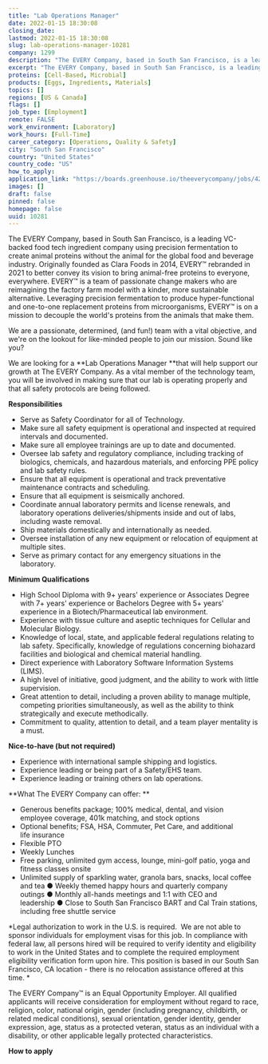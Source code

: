 ```yaml
---
title: "Lab Operations Manager"
date: 2022-01-15 18:30:08
closing_date: 
lastmod: 2022-01-15 18:30:08
slug: lab-operations-manager-10281
company: 1299
description: "The EVERY Company, based in South San Francisco, is a leading VC-backed food tech ingredient company using precision fermentation to create animal proteins without the animal for the global food and beverage industry. Originally founded as Clara Foods in 2014, EVERY™ rebranded in 2021 to better convey its vision to bring animal-free proteins to everyone, everywhere. EVERY™ is a team of passionate change makers who are reimagining the factory farm model with a kinder, more sustainable alternative."
excerpt: "The EVERY Company, based in South San Francisco, is a leading VC-backed food tech ingredient company using precision fermentation to create animal proteins without the animal for the global food and beverage industry. Originally founded as Clara Foods in 2014, EVERY™ rebranded in 2021 to better convey its vision to bring animal-free proteins to everyone, everywhere. EVERY™ is a team of passionate change makers who are reimagining the factory farm model with a kinder, more sustainable alternative."
proteins: [Cell-Based, Microbial]
products: [Eggs, Ingredients, Materials]
topics: []
regions: [US & Canada]
flags: []
job_type: [Employment]
remote: FALSE
work_environment: [Laboratory]
work_hours: [Full-Time]
career_category: [Operations, Quality & Safety]
city: "South San Francisco"
country: "United States"
country_code: "US"
how_to_apply: 
application_link: "https://boards.greenhouse.io/theeverycompany/jobs/4288677004"
images: []
draft: false
pinned: false
homepage: false
uuid: 10281
---
```

The EVERY Company, based in South San Francisco, is a leading VC-backed
food tech ingredient company using precision fermentation to create
animal proteins without the animal for the global food and beverage
industry. Originally founded as Clara Foods in 2014, EVERY™ rebranded in
2021 to better convey its vision to bring animal-free proteins to
everyone, everywhere. EVERY™ is a team of passionate change makers who
are reimagining the factory farm model with a kinder, more sustainable
alternative. Leveraging precision fermentation to produce
hyper-functional and one-to-one replacement proteins from
microorganisms, EVERY™ is on a mission to decouple the world's proteins
from the animals that make them.

We are a passionate, determined, (and fun!) team with a vital objective,
and we\'re on the lookout for like-minded people to join our mission.
Sound like you?

We are looking for a **Lab Operations Manager **that will help support
our growth at The EVERY Company. As a vital member of the technology
team, you will be involved in making sure that our lab is operating
properly and that all safety protocols are being followed.

**Responsibilities**

-   Serve as Safety Coordinator for all of Technology.
-   Make sure all safety equipment is operational and inspected at
    required intervals and documented.
-   Make sure all employee trainings are up to date and documented.
-   Oversee lab safety and regulatory compliance, including tracking of
    biologics, chemicals, and hazardous materials, and enforcing PPE
    policy and lab safety rules.
-   Ensure that all equipment is operational and track preventative
    maintenance contracts and scheduling.
-   Ensure that all equipment is seismically anchored.
-   Coordinate annual laboratory permits and license renewals, and
    laboratory operations deliveries/shipments inside and out of labs,
    including waste removal.
-   Ship materials domestically and internationally as needed.
-   Oversee installation of any new equipment or relocation of equipment
    at multiple sites.
-   Serve as primary contact for any emergency situations in the
    laboratory. 

**Minimum Qualifications**

-   High School Diploma with 9+ years' experience or Associates Degree
    with 7+ years' experience or Bachelors Degree with 5+ years'
    experience in a Biotech/Pharmaceutical lab environment.
-   Experience with tissue culture and aseptic techniques for Cellular
    and Molecular Biology.
-   Knowledge of local, state, and applicable federal regulations
    relating to lab safety. Specifically, knowledge of regulations
    concerning biohazard facilities and biological and chemical material
    handling.
-   Direct experience with Laboratory Software Information Systems
    (LIMS). 
-   A high level of initiative, good judgment, and the ability to work
    with little supervision.
-   Great attention to detail, including a proven ability to manage
    multiple, competing priorities simultaneously, as well as the
    ability to think strategically and execute methodically.
-   Commitment to quality, attention to detail, and a team player
    mentality is a must.

**Nice-to-have (but not required)**

-   Experience with international sample shipping and logistics. 
-   Experience leading or being part of a Safety/EHS team. 
-   Experience leading or training others on lab operations.

**What The EVERY Company can offer: **

-   Generous benefits package; 100% medical, dental, and vision
    employee coverage, 401k matching, and stock options
-   Optional benefits; FSA, HSA, Commuter, Pet Care, and additional
    life insurance
-   Flexible PTO
-   Weekly Lunches
-   Free parking, unlimited gym access, lounge, mini-golf patio, yoga
    and fitness classes onsite
-   Unlimited supply of sparkling water, granola bars, snacks, local
    coffee and tea ● Weekly themed happy hours and quarterly company
    outings ● Monthly all-hands meetings and 1:1 with CEO and
    leadership ● Close to South San Francisco BART and Cal Train
    stations, including free shuttle service

*Legal authorization to work in the U.S. is required.  We are not able
to sponsor individuals for employment visas for this job. In compliance
with federal law, all persons hired will be required to verify identity
and eligibility to work in the United States and to complete the
required employment eligibility verification form upon hire. This
position is based in our South San Francisco, CA location - there is no
relocation assistance offered at this time. *

The EVERY Company™ is an Equal Opportunity Employer. All qualified
applicants will receive consideration for employment without regard to
race, religion, color, national origin, gender (including pregnancy,
childbirth, or related medical conditions), sexual orientation, gender
identity, gender expression, age, status as a protected veteran, status
as an individual with a disability, or other applicable legally
protected characteristics.


**How to apply**




